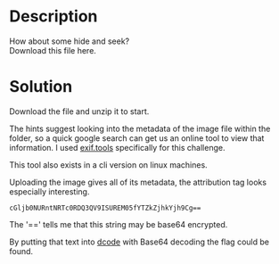 # Description

How about some hide and seek? <br>
Download this file here.

# Solution

Download the file and unzip it to start. 

The hints suggest looking into the metadata of the image file within the folder, so a quick google search can get us an online tool to view that information.
I used [exif.tools](https://exif.tools/) specifically for this challenge.

This tool also exists in a cli version on linux machines.

Uploading the image gives all of its metadata, the attribution tag looks especially interesting.
```
cGljb0NURntNRTc0RDQ3QV9ISUREM05fYTZkZjhkYjh9Cg==
```
The '==' tells me that this string may be base64 encrypted.

By putting that text into [dcode](https://www.dcode.fr/base-64-encoding) with Base64 decoding the flag could be found.
